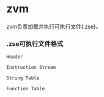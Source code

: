 # zvm

zvm负责加载并执行可执行文件(.zse)。


### .zse可执行文件格式

```
Header

Instruction Stream

String Table

Function Table
```